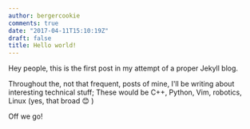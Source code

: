 ```yaml
---
author: bergercookie
comments: true
date: "2017-04-11T15:10:19Z"
draft: false
title: Hello world!
---
```


Hey people, this is the first post in my attempt of a proper Jekyll blog.

Throughout the, not that frequent, posts of mine, I'll be writing about
interesting technical stuff; These would be C++, Python, Vim, robotics, Linux
(yes, that broad  :blush: )

Off we go!
